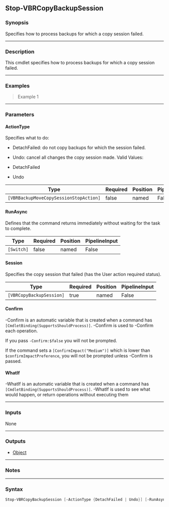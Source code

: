 Stop-VBRCopyBackupSession
-------------------------

### Synopsis
Specifies how to process backups for which a copy session failed.

---

### Description

This cmdlet specifies how to process backups for which a copy session failed.

---

### Examples
> Example 1

---

### Parameters
#### **ActionType**
Specifies what to do:
* DetachFailed: do not copy backups for which the session failed.
* Undo: cancel all changes the copy session made.
Valid Values:

* DetachFailed
* Undo

|Type                                  |Required|Position|PipelineInput|
|--------------------------------------|--------|--------|-------------|
|`[VBRBackupMoveCopySessionStopAction]`|false   |named   |False        |

#### **RunAsync**
Defines that the command returns immediately without waiting for the task to complete.

|Type      |Required|Position|PipelineInput|
|----------|--------|--------|-------------|
|`[Switch]`|false   |named   |False        |

#### **Session**
Specifies the copy session that failed (has the User action required status).

|Type                    |Required|Position|PipelineInput|
|------------------------|--------|--------|-------------|
|`[VBRCopyBackupSession]`|true    |named   |False        |

#### **Confirm**
-Confirm is an automatic variable that is created when a command has ```[CmdletBinding(SupportsShouldProcess)]```.
-Confirm is used to -Confirm each operation.

If you pass ```-Confirm:$false``` you will not be prompted.

If the command sets a ```[ConfirmImpact("Medium")]``` which is lower than ```$confirmImpactPreference```, you will not be prompted unless -Confirm is passed.

#### **WhatIf**
-WhatIf is an automatic variable that is created when a command has ```[CmdletBinding(SupportsShouldProcess)]```.
-WhatIf is used to see what would happen, or return operations without executing them

---

### Inputs
None

---

### Outputs
* [Object](https://learn.microsoft.com/en-us/dotnet/api/System.Object)

---

### Notes

---

### Syntax
```PowerShell
Stop-VBRCopyBackupSession [-ActionType {DetachFailed | Undo}] [-RunAsync] -Session <VBRCopyBackupSession> [-Confirm] [-WhatIf] [<CommonParameters>]
```
